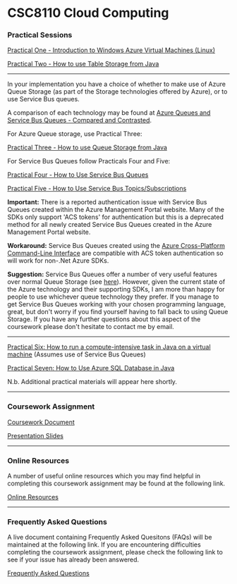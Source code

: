 CSC8110 Cloud Computing
=======
 
### Practical Sessions ###

[Practical One - Introduction to Windows Azure Virtual Machines (Linux)](PracticalOne.md)

[Practical Two - How to use Table Storage from Java](PracticalTwo.md)

---

In your implementation you have a choice of whether to make use of Azure Queue Storage (as part of the Storage technologies offered by Azure), or to use Service Bus queues. 

A comparison of each technology may be found at [Azure Queues and Service Bus Queues - Compared and Contrasted](http://msdn.microsoft.com/en-us/library/azure/hh767287.aspx). 

For Azure Queue storage, use Practical Three:

[Practical Three - How to use Queue Storage from Java](PracticalThree.md)

For Service Bus Queues follow Practicals Four and Five:

[Practical Four - How to Use Service Bus Queues](PracticalFour.md)

[Practical Five - How to Use Service Bus Topics/Subscriptions](PracticalFive.md)

__Important:__ There is a reported authentication issue with Service Bus Queues created within the Azure Management Portal website. Many of the SDKs only support 'ACS tokens' for authentication but this is a deprecated method for all newly created Service Bus Queues created in the Azure Management Portal website. 

__Workaround:__ Service Bus Queues created using the [Azure Cross-Platform Command-Line Interface](http://azure.microsoft.com/en-gb/documentation/articles/xplat-cli/) are compatible with ACS token authentication so will work for non-.Net Azure SDKs.

__Suggestion:__ Service Bus Queues offer a number of very useful features over normal Queue Storage (see [here](http://msdn.microsoft.com/en-us/library/azure/hh767287.aspx)). However, given the current state of the Azure technology and their supporting SDKs, I am more than happy for people to use whichever queue technology they prefer. If you manage to get Service Bus Queues working with your chosen programming language, great, but don't worry if you find yourself having to fall back to using Queue Storage. If you have any further questions about this aspect of the coursework please don't hesitate to contact me by email.

---

[Practical Six: How to run a compute-intensive task in Java on a virtual machine](PracticalSix.md) (Assumes use of Service Bus Queues)

[Practical Seven: How to Use Azure SQL Database in Java](PracticalSeven.md)

N.b. Additional practical materials will appear here shortly.

---
### Coursework Assignment ###

[Coursework Document](CSC8110%20Coursework%20Assignment%202014-15.pdf)

[Presentation Slides](CSC8110%20Presentation%20Slides%202014-15.pdf)

---

### Online Resources ###

A number of useful online resources which you may find helpful in completing this coursework assignment may be found at the following link.

[Online Resources](OnlineResources.md)

---

### Frequently Asked Questions ###

A live document containing Frequently Asked Quesitons (FAQs) will be maintained at the following link. If you are encountering difficulties completing the coursework assignment, please check the following link to see if your issue has already been answered.

[Frequently Asked Questions](FrequentlyAskedQuestions.md)
